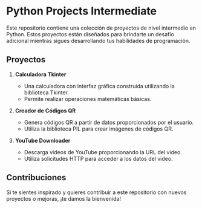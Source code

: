 # Python Projects Intermediate

Este repositorio contiene una colección de proyectos de nivel intermedio en Python. Estos proyectos están diseñados para brindarte un desafío adicional mientras sigues desarrollando tus habilidades de programación.

## Proyectos

1. **Calculadora Tkinter**
   - Una calculadora con interfaz gráfica construida utilizando la biblioteca Tkinter.
   - Permite realizar operaciones matemáticas básicas.

2. **Creador de Códigos QR**
   - Genera códigos QR a partir de datos proporcionados por el usuario.
   - Utiliza la biblioteca PIL para crear imágenes de códigos QR.

3. **YouTube Downloader**
   - Descarga videos de YouTube proporcionando la URL del video.
   - Utiliza solicitudes HTTP para acceder a los datos del video.

## Contribuciones

Si te sientes inspirado y quieres contribuir a este repositorio con nuevos proyectos o mejoras, ¡te damos la bienvenida! 


 
